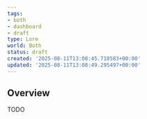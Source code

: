 ```yaml
---
tags:
- both
- dashboard
- draft
type: Lore
world: Both
status: draft
created: '2025-08-11T13:08:45.718583+00:00'
updated: '2025-08-11T13:08:49.295497+00:00'
---
```



## Overview

TODO
